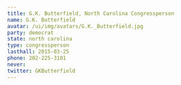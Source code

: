 ```yaml
---
title: G.K. Butterfield, North Carolina Congressperson
name: G.K. Butterfield
avatar: /ui/img/avatars/G.K._Butterfield.jpg
party: democrat
state: north carolina
type: congressperson
lasthall: 2015-03-25
phone: 202-225-3101
never: 
twitter: GKButterfield
---
```

